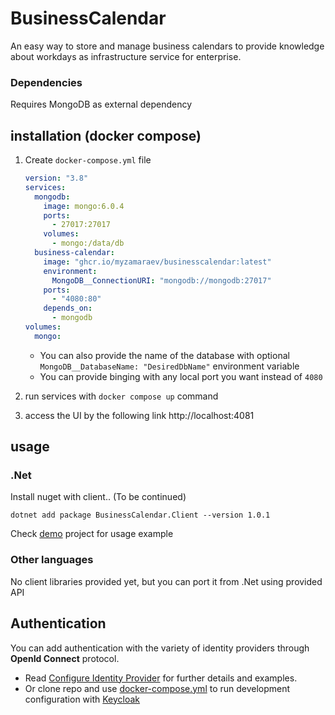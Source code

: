 # BusinessCalendar

An easy way to store and manage business calendars to provide knowledge about workdays as infrastructure service for enterprise.

### Dependencies
Requires MongoDB as external dependency


## installation (docker compose)
1. Create `docker-compose.yml` file
    ```yaml
    version: "3.8"
    services:
      mongodb:
        image: mongo:6.0.4
        ports:
          - 27017:27017
        volumes:
          - mongo:/data/db
      business-calendar:
        image: "ghcr.io/myzamaraev/businesscalendar:latest"
        environment:
          MongoDB__ConnectionURI: "mongodb://mongodb:27017"
        ports:
          - "4080:80"
        depends_on:
          - mongodb
    volumes:
      mongo:
    ```
    - You can also provide the name of the database with optional `MongoDB__DatabaseName: "DesiredDbName"` environment variable
    - You can provide binging with any local port you want instead of `4080`
   
   
3. run services with `docker compose up` command
4. access the UI by the following link http://localhost:4081

## usage

### .Net
Install nuget with client.. (To be continued)
```console
dotnet add package BusinessCalendar.Client --version 1.0.1
```

Check [demo](https://github.com/myzamaraev/BusinessCalendar/tree/master/BusinessCalendar.Demo) project for usage example

### Other languages
No client libraries provided yet, but you can port it from .Net using provided API

## Authentication
You can add authentication with the variety of identity providers through **OpenId Connect** protocol. 

- Read [Configure Identity Provider](Custom_identity_provider.md) for further details and examples.
- Or clone repo and use [docker-compose.yml](Src/docker-compose.yml) to run development configuration with [Keycloak](https://www.keycloak.org/)